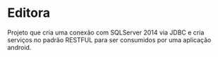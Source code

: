 # Editora
Projeto que cria uma conexão com SQLServer 2014 via JDBC e cria serviços no padrão RESTFUL para ser  consumidos por uma aplicação android.
